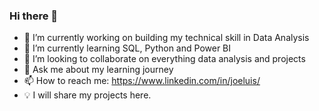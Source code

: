 ### Hi there 👋



- 🔭 I’m currently working on building my technical skill in Data Analysis
- 🌱 I’m currently learning SQL, Python and Power BI
- 👯 I’m looking to collaborate on everything data analysis and projects
- 💬 Ask me about my learning journey
- 📫 How to reach me: https://www.linkedin.com/in/joeluis/
- 💡 I will share my projects here.
